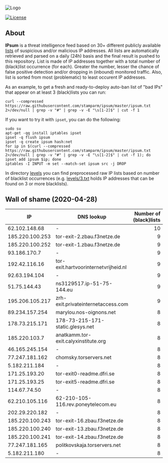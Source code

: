 ![Logo](https://i.imgur.com/PyKLAe7.png)

[![License](https://img.shields.io/badge/license-Public_domain-red.svg)](https://wiki.creativecommons.org/wiki/Public_domain)

About
----

**IPsum** is a threat intelligence feed based on 30+ different publicly available [lists](https://github.com/stamparm/maltrail) of suspicious and/or malicious IP addresses. All lists are automatically retrieved and parsed on a daily (24h) basis and the final result is pushed to this repository. List is made of IP addresses together with a total number of (black)list occurrence (for each). Greater the number, lesser the chance of false positive detection and/or dropping in (inbound) monitored traffic. Also, list is sorted from most (problematic) to least occurent IP addresses.

As an example, to get a fresh and ready-to-deploy auto-ban list of "bad IPs" that appear on at least 3 (black)lists you can run:

```
curl --compressed https://raw.githubusercontent.com/stamparm/ipsum/master/ipsum.txt 2>/dev/null | grep -v "#" | grep -v -E "\s[1-2]$" | cut -f 1
```

If you want to try it with `ipset`, you can do the following:

```
sudo su
apt-get -qq install iptables ipset
ipset -q flush ipsum
ipset -q create ipsum hash:net
for ip in $(curl --compressed https://raw.githubusercontent.com/stamparm/ipsum/master/ipsum.txt 2>/dev/null | grep -v "#" | grep -v -E "\s[1-2]$" | cut -f 1); do ipset add ipsum $ip; done
iptables -I INPUT -m set --match-set ipsum src -j DROP
```

In directory [levels](levels) you can find preprocessed raw IP lists based on number of blacklist occurrences (e.g. [levels/3.txt](levels/3.txt) holds IP addresses that can be found on 3 or more blacklists).

Wall of shame (2020-04-28)
----

|IP|DNS lookup|Number of (black)lists|
|---|---|--:|
62.102.148.68|-|10
185.220.100.253|tor-exit-2.zbau.f3netze.de|9
185.220.100.252|tor-exit-1.zbau.f3netze.de|9
93.186.170.7|-|9
192.42.116.16|tor-exit.hartvoorinternetvrijheid.nl|9
92.63.194.104|-|9
51.75.144.43|ns3129517.ip-51-75-144.eu|9
195.206.105.217|zrh-exit.privateinternetaccess.com|9
89.234.157.254|marylou.nos-oignons.net|8
178.73.215.171|178-73-215-171-static.glesys.net|8
185.220.103.7|anatkamm.tor-exit.calyxinstitute.org|8
46.165.245.154|-|8
77.247.181.162|chomsky.torservers.net|8
5.182.211.184|-|8
171.25.193.20|tor-exit0-readme.dfri.se|8
171.25.193.25|tor-exit5-readme.dfri.se|8
114.67.74.50|-|8
62.210.105.116|62-210-105-116.rev.poneytelecom.eu|8
202.29.220.182|-|8
185.220.100.243|tor-exit-16.zbau.f3netze.de|8
185.220.100.240|tor-exit-13.zbau.f3netze.de|8
185.220.100.241|tor-exit-14.zbau.f3netze.de|8
77.247.181.165|politkovskaja.torservers.net|8
5.182.211.180|-|8
